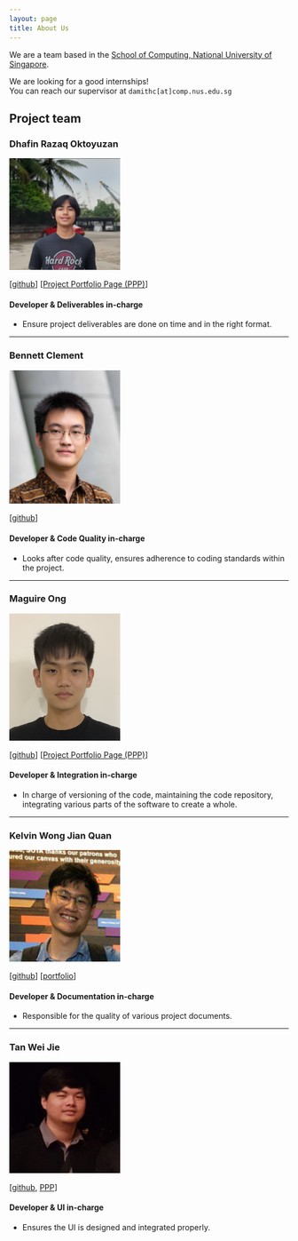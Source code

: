 ```yaml
---
layout: page
title: About Us
---
```


We are a team based in the [School of Computing, National University of Singapore](http://www.comp.nus.edu.sg).

We are looking for a good internships! <br>
You can reach our supervisor at `damithc[at]comp.nus.edu.sg`

## Project team

### Dhafin Razaq Oktoyuzan

<img src="images/dhafinrazaq.png" width="200px">

[[github](https://github.com/dhafinrazaq)] [[Project Portfolio Page (PPP)](team/dhafinrazaq.md)]

#### Developer & Deliverables in-charge

* Ensure project deliverables are done on time and in the right format.

---

### Bennett Clement

<img src="images/benclmnt.png" width="200px">

[[github](https://github.com/benclmnt)]

#### Developer & Code Quality in-charge

* Looks after code quality, ensures adherence to coding standards within the project.

---

### Maguire Ong

<img src="images/maguireong.png" width="200px">

[[github](http://github.com/maguireong)]
[[Project Portfolio Page (PPP)](team/maguireong.md)]

#### Developer & Integration in-charge

* In charge of versioning of the code, maintaining the code repository, integrating various parts of the software to create a whole.

---

### Kelvin Wong Jian Quan

<img src="images/kelvinvin.png" width="200px">

[[github](http://github.com/kelvinvin)]
[[portfolio](https://github.com/kelvinvin?tab=repositories)]

#### Developer & Documentation in-charge

* Responsible for the quality of various project documents.

---

### Tan Wei Jie

<img src="images/tanweijie123.png" width="200px">

[[github](http://github.com/tanweijie123), [PPP](team/tanweijie123)]

#### Developer & UI in-charge

* Ensures the UI is designed and integrated properly. 
